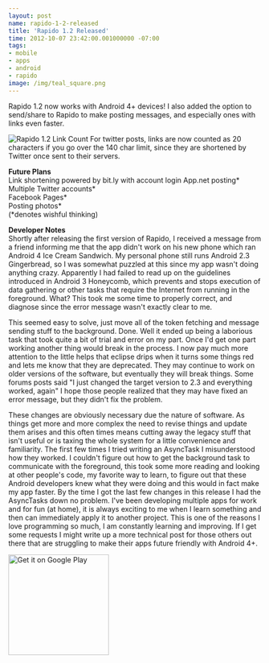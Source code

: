 ```yaml
---
layout: post
name: rapido-1-2-released
title: 'Rapido 1.2 Released'
time: 2012-10-07 23:42:00.001000000 -07:00
tags:
- mobile
- apps
- android
- rapido
image: /img/teal_square.png
---
```


Rapido 1.2 now works with Android 4+ devices! I also added the option to send/share to Rapido to make posting messages, and especially ones with links even faster.

![Rapido 1.2 Link Count](http://3.bp.blogspot.com/-36O-KHWszlA/UHL1GkGJ9WI/AAAAAAAANAg/pQVhYW8ZSEQ/s320/rapido_screen_main_1_2_link_count.png)
For twitter posts, links are now counted as 20 characters if you go over the 140 char limit, since they are shortened by Twitter once sent to their servers.  

__Future Plans__  
Link shortening powered by bit.ly with account login
App.net posting*  
Multiple Twitter accounts*  
Facebook Pages*   
Posting photos*   
(*denotes wishful thinking)

__Developer Notes__  
Shortly after releasing the first version of Rapido, I received a message from a friend informing me that the app didn't work on his new phone which ran Android 4 Ice Cream Sandwich. My personal phone still runs Android 2.3 Gingerbread, so I was somewhat puzzled at this since my app wasn't doing anything crazy. Apparently I had failed to read up on the guidelines introduced in Android 3 Honeycomb, which prevents and stops execution of data gathering or other tasks that require the Internet from running in the foreground. What? This took me some time to properly correct, and diagnose since the error message wasn't exactly clear to me.

This seemed easy to solve, just move all of the token fetching and message sending stuff to the background. Done. Well it ended up being a laborious task that took quite a bit of trial and error on my part. Once I'd get one part working another thing would break in the process. I now pay much more attention to the little helps that eclipse drips when it turns some things red and lets me know that they are deprecated. They may continue to work on older versions of the software, but eventually they will break things. Some forums posts said "I just changed the target version to 2.3 and everything worked, again" I hope those people realized that they may have fixed an error message, but they didn't fix the problem.

These changes are obviously necessary due the nature of software. As things get more and more complex the need to revise things and update them arises and this often times means cutting away the legacy stuff that isn't useful or is taxing the whole system for a little convenience and familiarity. The first few times I tried writing an AsyncTask I misunderstood how they worked. I couldn't figure out how to get the background task to communicate with the foreground, this took some more reading and looking at other people's code, my favorite way to learn, to figure out that these Android developers knew what they were doing and this would in fact make my app faster. By the time I got the last few changes in this release I had the AsyncTasks down no problem.
I've been developing multiple apps for work and for fun (at home), it is always exciting to me when I learn something and then can immediately apply it to another project. This is one of the reasons I love programming so much, I am constantly learning and improving. If I get some requests I might write up a more technical post for those others out there that are struggling to make their apps future friendly with Android 4+.

<a href="http://play.google.com/store/apps/details?id=com.thunsaker.rapido"><img alt="Get it on Google Play" src="http://www.android.com/images/brand/get_it_on_play_logo_large.png" style="width: 200px;"></a>